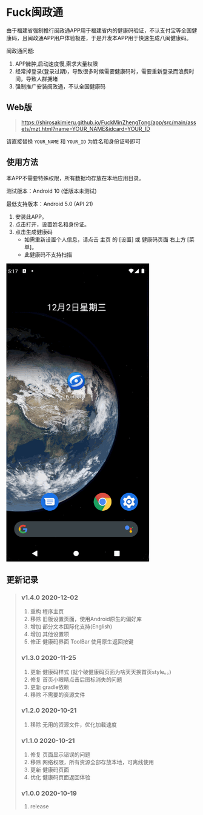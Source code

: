 # Fuck闽政通

由于福建省强制推行闽政通APP用于福建省内的健康码验证，不认支付宝等全国健康码，且闽政通APP用户体验极差，于是开发本APP用于快速生成八闽健康码。

闽政通问题:

1. APP臃肿,启动速度慢,索求大量权限
2. 经常掉登录(登录过期)，导致很多时候需要健康码时，需要重新登录而浪费时间，导致人群拥堵
3. 强制推广安装闽政通，不认全国健康码


## Web版

> https://shirosakimieru.github.io/FuckMinZhengTong/app/src/main/assets/mzt.html?name=YOUR_NAME&idcard=YOUR_ID

请直接替换 ``YOUR_NAME`` 和 ``YOUR_ID`` 为姓名和身份证号即可

## 使用方法

本APP不需要特殊权限，所有数据均存放在本地应用目录。

测试版本：Android 10 (低版本未测试)

最低支持版本：Android 5.0 (API 21)

1. 安装此APP。
2. 点击打开，设置姓名和身份证。
3. 点击生成健康码
    * 如需重新设置个人信息，请点击 主页 的 [设置] 或 健康码页面 右上方 [菜单]。
    * 此健康码不支持扫描

![demo](./img1.gif)


## 更新记录

> ### v1.4.0 2020-12-02
> 1. 重构 程序主页
> 2. 移除 旧版设置页面，使用Android原生的偏好库
> 3. 增加 部分文本国际化支持(English)
> 4. 增加 其他设置项
> 5. 修正 健康码界面 ToolBar 使用原生返回按键
> ### v1.3.0 2020-11-25
> 1. 更新 健康码样式 (就个破健康码页面为啥天天换首页style。。)
> 2. 修复 首页小眼睛点击后图标消失的问题
> 3. 更新 gradle依赖
> 4. 移除 不需要的资源文件
> ### v1.2.0 2020-10-21
> 1. 移除 无用的资源文件，优化加载速度
> ### v1.1.0 2020-10-21
> 1. 修复 页面显示错误的问题
> 2. 移除 网络权限，所有资源全部存放本地，可离线使用
> 3. 更新 健康码页面
> 4. 优化 健康码页面返回体验
> ### v1.0.0 2020-10-19
> 1. release
